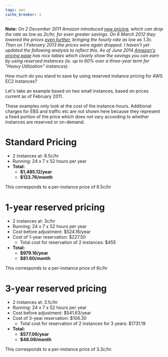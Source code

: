 ```yaml
---
tags: aws
cache_breaker: 1
---
```


**Note:** *On 2 December 2011 Amazon introduced [new pricing](http://aws.amazon.com/ec2/reserved-instances/), which can drop the rate as low as 2c/hr, for even greater savings. On 6 March 2012 they lowered the prices [even further](http://aws.amazon.com/ec2/pricing/), bringing the hourly rate as low as 1.3c. Then on 1 February 2013 the prices were again dropped. I haven't yet updated the following analysis to reflect this. As of June 2014 [Amazon's pricing page](http://aws.amazon.com/ec2/pricing/) has nice tables which clearly show the savings you can earn by using reserved instances (ie. up to 60% over a three-year term for "Heavy Utilization" instances).*

How much do you stand to save by using reserved instance pricing for AWS EC2 instances?

Let's take an example based on two small instances, based on prices current as of February 2011.

These examples only look at the cost of the instance-hours. Additional charges for EBS and traffic etc are not shown here because they represent a fixed portion of the price which does not vary according to whether instances are reserved or on-demand.

# Standard Pricing

-   2 instances at: 8.5c/hr
-   Running: 24 x 7 x 52 hours per year
-   **Total:**
    -   **$1,485.12/year**
    -   **$123.76/month**

This corresponds to a per-instance price of 8.5c/hr

# 1-year reserved pricing

-   2 instances at: 3c/hr
-   Running: 24 x 7 x 52 hours per year
-   Cost before adjustment: $524.16/year
-   Cost of 1-year reservation: $227.50
    -   Total cost for reservation of 2 instances: $455
-   **Total:**
    -   **$979.16/year**
    -   **$81.60/month**

This corresponds to a per-instance price of 6c/hr

# 3-year reserved pricing

-   2 instances at: 3.1c/hr
-   Running: 24 x 7 x 52 hours per year
-   Cost before adjustment: $541.63/year
-   Cost of 3-year reservation: $106.30
    -   Total cost for reservation of 2 instances for 3 years: $1731.19
-   **Total:**
    -   **$577.06/year**
    -   **$48.09/month**

This corresponds to a per-instance price of 3.3c/hr.

